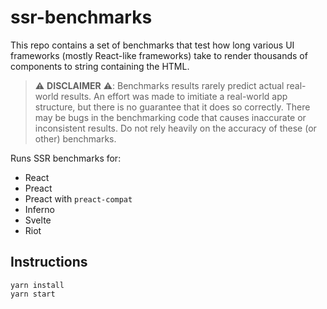 # ssr-benchmarks

This repo contains a set of benchmarks that test how long various UI frameworks (mostly React-like frameworks) take to render 
thousands of components to string containing the HTML.

> ⚠️ **DISCLAIMER** ⚠️: Benchmarks results rarely predict actual real-world results. An effort was made to imitiate a real-world app structure, but there is no guarantee that it does so correctly. There may be bugs in the benchmarking code
that causes inaccurate or inconsistent results. Do not rely heavily on the accuracy of these (or other) benchmarks.

Runs SSR benchmarks for:

* React
* Preact
* Preact with `preact-compat`
* Inferno
* Svelte
* Riot

## Instructions

```
yarn install
yarn start
```

